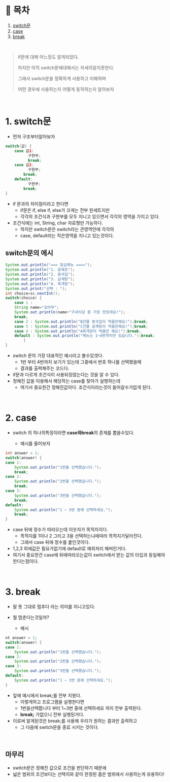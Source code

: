 # 🔖 목차
1. [switch문](#1-switch문)<br/>
2. [case](#2-case)<br/>
3. [break](#3-break)<br/>



<br/>

> if문에 대해 어느정도 알게되었다.
> 
> 하지만 아직 switch문에대해서는 자세히알지못한다.
> 
> 그래서 switch문을 정확하게 사용하고 이해하며
> 
> 어떤 경우에 사용하는지 어떻게 동작하는지 알아보자

<br/>




# 1. switch문
- 먼저 구조부터알아보자

```java
switch(값) {
    case 값1:
	      구현부;
	      break;
    case 값2:
	      구현부;
        break;
    default:
	      구현부;
	    break;
}
```

- if 문과의 차이점이라고 한다면
	- if문은 if, else if, else가 크게는 전부 한세트지만
	- 각각의 조건식과 구현부를 모두 지니고 있으면서 각각의 영역을 가지고 있다.
- 조건식에는 int, String, char 자료형만 가능하다.
	- 하지만 switch문은 switch라는 큰영역안에 각각의
	- case, default라는 작은영역을 지니고 있는것이다.


## switch문의 에시
```java
System.out.println("=== 점심메뉴 ====");
System.out.println("1. 윤쉐프");
System.out.println("2. 중국집");
System.out.println("3. 삼계탕");
System.out.println("4. 육개장");
System.out.print("선택 : ");
int choice=sc.nextInt();
switch(choice) {
	case 1 :
	String name="김아무";
	System.out.println(name+"구내식당 중 가장 맛있대요!");
	break;
	case 2 : System.out.println("B건물 중국집이 먹을만해요!");break;
	case 3 : System.out.println("C건물 삼계탕이 먹을만해요!");break;
	case 4 : System.out.println("A육개장이 먹을만 해요!");break;
	default : System.out.println("메뉴는 1~4번까지만 있습니다.");break;
		}
}
```

- switch 문의 가장 대표적인 예시라고 볼수있겟다.
	- 1번 부터 4번까지 보기가 있는데 그중에서 번호 하나를 선택했을때
	- 결과를 출력해주는 코드다.
- if문과 다르게 조건식이 사용되징않는다는 것을 알 수 있다.
- 정해진 값을 이용해서 해당하는 case를 찾아가 실행하는데 
	- 여기서 중요한건 정해진값이다. 조건식이라는것이 들어갈수가없게 된다.

<br/>

# 2. case

- switch 의 하나의특징이라면 **case와break**의 존재를 뽑을수있다.

  - 예시를 들어보자

```java
int answer = 1;
switch(answer) {
case 1:
	System.out.println("1번을 선택했습니다.");
	break;
case 2:
	System.out.println("2번을 선택했습니다.");
	break;
case 3:
	System.out.println("3번을 선택했습니다.");
	break;
default:
	System.out.println("1 ~ 3번 중에 선택하세요.");
	break;
}
```
- case 뒤에 정수가 따라오는데 이숫자가 목적지이다.
	- 목적지를 1이나 2 그리고 3을 선택하는냐에따라 목적지가달라진다.
	- 그래서 case 뒤에 정수를 붙인것이다.
- 1,2,3 외에값은 필요가없기에 default로 예외처리 해버린거다.
- 여기서 중요한건 case에 뒤에따라오는값이 switch에서 받는 값의 타입과 동일해야 한다는점이다.

<br/>

# 3. break
- 말 뜻 그대로 멈추다 라는 의미를 지니고있다.
- 뭘 멈춘다는것일까?

  - 예시

```java
nt answer = 1;
switch(answer) {
case 1:
	System.out.println("1번을 선택했습니다.");
case 2:
	System.out.println("2번을 선택했습니다.");
case 3:
	System.out.println("3번을 선택했습니다.");
default:
	System.out.println("1 ~ 3번 중에 선택하세요.");
}
```

- 앞에 예시에서 break;를 전부 지웠다.
	- 이렇게하고 프로그램을 실행한다면
	- 1번을선택합니다 부터 1~3번 중에 선택하세요 까지 전부 출력된다.
	- **break;** 가없으니 전부 실행된거다.
- 이로써 알게된것은 break;를 사용해 우리가 원하는 결과만 출력하고 
	- 그 다음에 switch문을 종료 시키는 것이다.

<br/>

## 마무리
- switch문은 정해진 값으로 조건을 판단하기 때문에
- 넓은 범위의 조건보다는 선택지와 같이 한정된 좁은 범위에서 사용하는게 유용하다!



